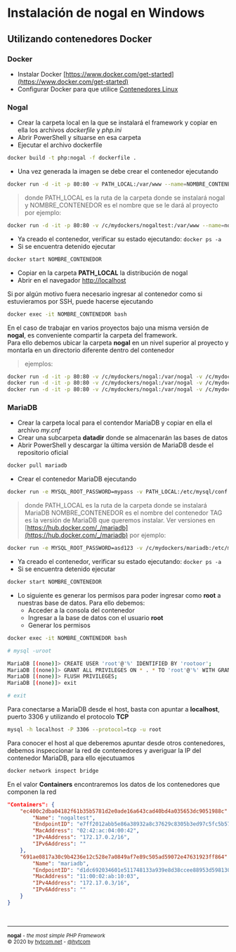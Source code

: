 # Instalación de nogal en Windows
## Utilizando contenedores Docker

### Docker
- Instalar Docker [https://www.docker.com/get-started](https://www.docker.com/get-started)
- Configurar Docker para que utilice [Contenedores Linux](https://docs.docker.com/docker-for-windows/#switch-between-windows-and-linux-containers)

### Nogal
- Crear la carpeta local en la que se instalará el framework y copiar en ella los archivos *dockerfile* y *php.ini*
- Abrir PowerShell y situarse en esa carpeta
- Ejecutar el archivo dockerfile
```bash
docker build -t php:nogal -f dockerfile .
```
- Una vez generada la imagen se debe crear el contenedor ejecutando
```bash
docker run -d -it -p 80:80 -v PATH_LOCAL:/var/www --name=NOMBRE_CONTENEDOR php:nogal
```
> donde PATH_LOCAL es la ruta de la carpeta donde se instalará nogal
> y NOMBRE_CONTENEDOR es el nombre que se le dará al proyecto
> por ejemplo:
```bash
docker run -d -it -p 80:80 -v /c/mydockers/nogaltest:/var/www --name=nogaltest php:nogal
```
- Ya creado el contenedor, verificar su estado ejecutando: ```docker ps -a```
- Si se encuentra detenido ejecutar
```bash
docker start NOMBRE_CONTENEDOR
```
- Copiar en la carpeta **PATH_LOCAL** la distribución de nogal
- Abrir en el navegador [http://localhost](http://localhost)

Si por algún motivo fuera necesario ingresar al contenedor como si estuvieramos por SSH, puede hacerse ejecutando
```bash
docker exec -it NOMBRE_CONTENEDOR bash
```

En el caso de trabajar en varios proyectos bajo una misma versión de **nogal**, es conveniente compartir la carpeta del framework.  
Para ello debemos ubicar la carpeta **nogal** en un nivel superior al proyecto y montarla en un directorio diferente dentro del contenedor
> ejemplos:
```bash
docker run -d -it -p 80:80 -v /c/mydockers/nogal:/var/nogal -v /c/mydockers/proyecto1:/var/www --name=proyecto1 php:nogal
docker run -d -it -p 80:80 -v /c/mydockers/nogal:/var/nogal -v /c/mydockers/proyecto2:/var/www --name=proyecto2 php:nogal
docker run -d -it -p 80:80 -v /c/mydockers/nogal:/var/nogal -v /c/mydockers/proyecto3:/var/www --name=proyecto3 php:nogal
```


### MariaDB
- Crear la carpeta local para el contendor MariaDB y copiar en ella el archivo *my.cnf*
- Crear una subcarpeta **datadir** donde se almacenarán las bases de datos
- Abrir PowerShell y descargar la última versión de MariaDB desde el repositorio oficial
```bash
docker pull mariadb
```
- Crear el contenedor MariaDB ejecutando
```bash
docker run -e MYSQL_ROOT_PASSWORD=mypass -v PATH_LOCAL:/etc/mysql/conf.d -v PATH_LOCAL/datadir:/var/lib/mysql -p 3306:3306  --name NOMBRE_CONTENEDOR -d mariadb:TAG
```
> donde PATH_LOCAL es la ruta de la carpeta donde se instalará MariaDB
> NOMBRE_CONTENEDOR es el nombre del contenedor
> TAG es la versión de MariaDB que queremos instalar. Ver versiones en [https://hub.docker.com/_/mariadb](https://hub.docker.com/_/mariadb)
> por ejemplo:
```bash
docker run -e MYSQL_ROOT_PASSWORD=asd123 -v /c/mydockers/mariadb:/etc/mysql/conf.d -v /c/mydockers/mariadb/datadir:/var/lib/mysql -p 3306:3306 --name mariadb -d mariadb:10
```
- Ya creado el contenedor, verificar su estado ejecutando: ```docker ps -a```
- Si se encuentra detenido ejecutar
```bash
docker start NOMBRE_CONTENEDOR
```
- Lo siguiente es generar los permisos para poder ingresar como **root** a nuestras base de datos. Para ello debemos:
  - Acceder a la consola del contenedor
  - Ingresar a la base de datos con el usuario **root**
  - Generar los permisos
```bash
docker exec -it NOMBRE_CONTENEDOR bash
```
```bash
# mysql -uroot
```
```bash
MariaDB [(none)]> CREATE USER 'root'@'%' IDENTIFIED BY 'rootoor';
MariaDB [(none)]> GRANT ALL PRIVILEGES ON * . * TO 'root'@'%' WITH GRANT OPTION;
MariaDB [(none)]> FLUSH PRIVILEGES;
MariaDB [(none)]> exit
```
```bash
# exit
```

Para conectarse a MariaDB desde el host, basta con apuntar a **localhost**, puerto 3306 y utilizando el protocolo **TCP**
```bash
mysql -h localhost -P 3306 --protocol=tcp -u root
``` 

Para conocer el host al que deberemos apuntar desde otros contenedores, debemos inspeccionar la red de contenedores y averiguar la IP del contenedor MariaDB, para ello ejecutuamos
```bash
docker network inspect bridge
```
En el valor **Containers** encontraremos los datos de los contenedores que componen la red
```json
"Containers": {
    "ec400c2dba04182f61b35b5781d2e0ade16a643cad40bd4a035653dc9051988c": {
        "Name": "nogaltest",
        "EndpointID": "e7ff2012abb5e86a38932a8c37629c8305b3ed97c5fc5b57df209d59b4dc37b8",
        "MacAddress": "02:42:ac:04:00:42",
        "IPv4Address": "172.17.0.2/16",
        "IPv6Address": ""
    },
    "691ae0817a30c9b4236e12c528e7a0849af7e89c505ad59072e47631923ff864": {
        "Name": "mariadb",
        "EndpointID": "d1dc692034601e511748133a939e8d38ccee88953d598130b7aa980d9150ae35",
        "MacAddress": "11:00:02:ab:10:03",
        "IPv4Address": "172.17.0.3/16",
        "IPv6Address": ""
    }
}
```
&nbsp;
___
<sub><b>nogal</b> - <em>the most simple PHP Framework</em></sub><br />
<sup>&copy; 2020 by <a href="https://hytcom.net">hytcom.net</a> - <a href="https://github.com/hytcom">@hytcom</a></sup><br />